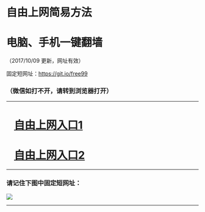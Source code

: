 ﻿# 自由上网简易方法

# 电脑、手机一键翻墙

（2017/10/09 更新，网址有效）

固定短网址：https://git.io/free99

### （微信如打不开，请转到浏览器打开）


***





# &nbsp;&nbsp; <a href="http://ft1934714977.fwq-tz-1001.info/fwqtz01.html?t=10090014880 " target="_blank">自由上网入口1</a>
# &nbsp;&nbsp; <a href="http://ft3273714153.fwq-tz-1002.info/fwqtz02.html?t=100900121711 " target="_blank">自由上网入口2</a>
***

### 请记住下图中固定短网址：

<img src="https://s3-us-west-2.amazonaws.com/fwq-1001/yjfq-20170905okok.png" /> 


***

